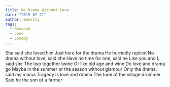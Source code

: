 ```yaml
---
title: No Drama Without Love
date: "2019-07-21"
author: Bencity
tags:
  - Romance
  - Love
  - Comedy
---
```


She said she loved him
Just here for the drama
He hurriedly replied
No drama without love, said she
Have no time for one, said he
Like you and I, said she
The two together twine
Or like old age and wine
Do love and drama go
Maybe in the summer
or the season without glamour
Only the drama, said my mama
Tragedy is love and drama
The tune of the village drummer
Said he the son of a farmer

